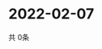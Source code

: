 # 2022-02-07
  共 0条

  <!-- BEGIN -->
  <!-- 最后更新时间Mon Feb 07 2022 16:06:11 GMT+0000 (Coordinated Universal Time) -->
  
  <!-- END -->
  
  